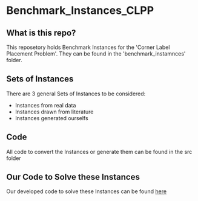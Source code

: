 # Benchmark_Instances_CLPP
## What is this repo?
This reposetory holds Benchmark Instances for the 'Corner Label Placement Problem'. They can be found in the 'benchmark_instamnces' folder.

## Sets of Instances
There are 3 general Sets of Instances to be considered:
 - Instances from real data
 - Instances drawn from literature
 - Instances generated ourselfs
 
## Code
All code to convert the Instances or generate them can be found in the src folder

## Our Code to Solve these Instances
Our developed code to solve these Instances can be found [here](https://github.com/mhuendorf/AlgorithmEngineering "Thomas Klein's and Marcel Hündorf's CLPP Solving Code")
